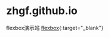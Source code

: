 # zhgf.github.io
flexbox演示站 [flexbox](https://zhgf.github.io/flexbox/flexbox.html){:target="_blank"}
